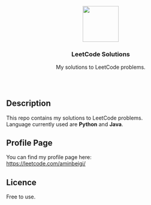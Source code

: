 <p align="center">
<img src="https://i.imgur.com/t8FksrS.png" height="96px" width="96px" />
<br>
<h3 align="center">LeetCode Solutions</h3>
<p align="center">My solutions to LeetCode problems.</p>
<h2></h2>
</p>
</br>

## Description
This repo contains my solutions to LeetCode problems.   
Language currently used are **Python** and **Java**.

## Profile Page
You can find my profile page here:  
https://leetcode.com/aminbeigi/

## Licence
Free to use.
